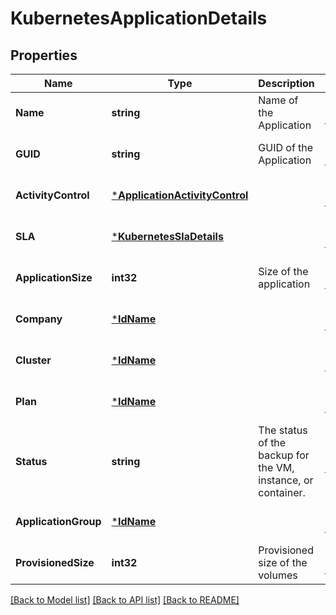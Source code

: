 # KubernetesApplicationDetails

## Properties
Name | Type | Description | Notes
------------ | ------------- | ------------- | -------------
**Name** | **string** | Name of the Application | [optional] [default to null]
**GUID** | **string** | GUID of the Application | [optional] [default to null]
**ActivityControl** | [***ApplicationActivityControl**](ApplicationActivityControl.md) |  | [optional] [default to null]
**SLA** | [***KubernetesSlaDetails**](KubernetesSLADetails.md) |  | [optional] [default to null]
**ApplicationSize** | **int32** | Size of the application | [optional] [default to null]
**Company** | [***IdName**](IdName.md) |  | [optional] [default to null]
**Cluster** | [***IdName**](IdName.md) |  | [optional] [default to null]
**Plan** | [***IdName**](IdName.md) |  | [optional] [default to null]
**Status** | **string** | The status of the backup for the VM, instance, or  container. | [optional] [default to null]
**ApplicationGroup** | [***IdName**](IdName.md) |  | [optional] [default to null]
**ProvisionedSize** | **int32** | Provisioned size of the volumes | [optional] [default to null]

[[Back to Model list]](../README.md#documentation-for-models) [[Back to API list]](../README.md#documentation-for-api-endpoints) [[Back to README]](../README.md)

